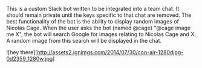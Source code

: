 This is a custom Slack bot written to be integrated into a team chat. It should remain private until the keys specific to that chat are removed. The best functionality of the bot is the ability to display random images of Nicolas Cage. When the user asks the bot (named @cage) "@cage image me X", the bot will search Google for images relating to Nicolas Cage and X. A random image from this search will be displayed in the chat.

![hey there][http://assets2.ignimgs.com/2014/07/30/con-air-1280djpg-0d2359_1280w.jpg]